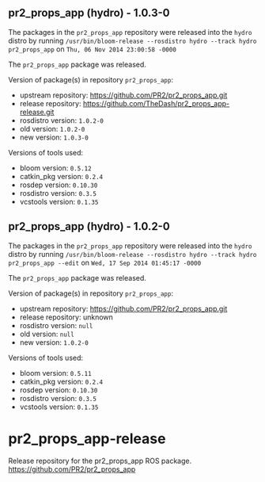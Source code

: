 ## pr2_props_app (hydro) - 1.0.3-0

The packages in the `pr2_props_app` repository were released into the `hydro` distro by running `/usr/bin/bloom-release --rosdistro hydro --track hydro pr2_props_app` on `Thu, 06 Nov 2014 23:00:58 -0000`

The `pr2_props_app` package was released.

Version of package(s) in repository `pr2_props_app`:
- upstream repository: https://github.com/PR2/pr2_props_app.git
- release repository: https://github.com/TheDash/pr2_props_app-release.git
- rosdistro version: `1.0.2-0`
- old version: `1.0.2-0`
- new version: `1.0.3-0`

Versions of tools used:
- bloom version: `0.5.12`
- catkin_pkg version: `0.2.4`
- rosdep version: `0.10.30`
- rosdistro version: `0.3.5`
- vcstools version: `0.1.35`


## pr2_props_app (hydro) - 1.0.2-0

The packages in the `pr2_props_app` repository were released into the `hydro` distro by running `/usr/bin/bloom-release --rosdistro hydro --track hydro pr2_props_app --edit` on `Wed, 17 Sep 2014 01:45:17 -0000`

The `pr2_props_app` package was released.

Version of package(s) in repository `pr2_props_app`:
- upstream repository: https://github.com/PR2/pr2_props_app.git
- release repository: unknown
- rosdistro version: `null`
- old version: `null`
- new version: `1.0.2-0`

Versions of tools used:
- bloom version: `0.5.11`
- catkin_pkg version: `0.2.4`
- rosdep version: `0.10.30`
- rosdistro version: `0.3.5`
- vcstools version: `0.1.35`


pr2_props_app-release
=====================

Release repository for the pr2_props_app ROS package. https://github.com/PR2/pr2_props_app
